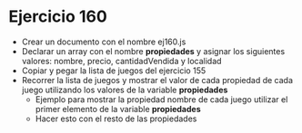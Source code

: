 # Ejercicio 160

* Crear un documento con el nombre ej160.js
* Declarar un array con el nombre **propiedades** y asignar los siguientes valores: nombre, precio, cantidadVendida y localidad
* Copiar y pegar la lista de juegos del ejercicio 155
* Recorrer la lista de juegos y mostrar el valor de cada propiedad de cada juego utilizando los valores de la variable **propiedades**
  * Ejemplo para mostrar la propiedad nombre de cada juego utilizar el primer elemento de la variable **propiedades**
  * Hacer esto con el resto de las propiedades